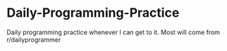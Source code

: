 # Daily-Programming-Practice
Daily programming practice whenever I can get to it. Most will come from r/dailyprogrammer
